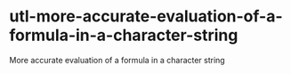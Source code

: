 # utl-more-accurate-evaluation-of-a-formula-in-a-character-string
More accurate evaluation of a formula in a character string
